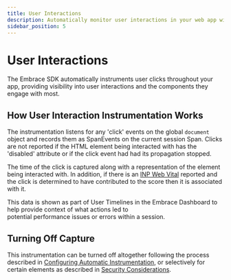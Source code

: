 ```yaml
---
title: User Interactions
description: Automatically monitor user interactions in your web app with Embrace
sidebar_position: 5
---
```


# User Interactions

The Embrace SDK automatically instruments user clicks throughout your app, providing visibility into user interactions
and the components they engage with most.

## How User Interaction Instrumentation Works

The instrumentation listens for any 'click' events on the global `document` object and records them as SpanEvents on
the current session Span. Clicks are not reported if the HTML element being interacted with has the 'disabled' attribute
or if the click event had had its propagation stopped.

The time of the click is captured along with a representation of the element being interacted with. In addition, if there
is an [INP Web Vital](/web/automatic-instrumentation/web-vitals.md) reported and the click is determined to have
contributed to the score then it is associated with it.

This data is shown as part of User Timelines in the Embrace Dashboard to help provide context of what actions led to  
potential performance issues or errors within a session.

## Turning Off Capture

This instrumentation can be turned off altogether following the process described in [Configuring Automatic Instrumentation](/web/automatic-instrumentation/index.md#configuring-automatic-instrumentation),
or selectively for certain elements as described in [Security Considerations](/web/best-practices/security-considerations.md#configure-the-user-interaction-auto-instrumentation).
